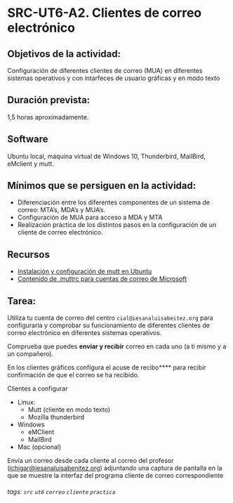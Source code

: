 # SRC-UT6-A2. Clientes de correo electrónico

## Objetivos de la actividad: 

Configuración de diferentes clientes de correo (MUA) en diferentes sistemas operativos y con intarfeces de usuario gráficas y en modo texto 

## Duración prevista: 

1,5 horas aproximadamente. 

## Software 

Ubuntu local, máquina virtual de Windows 10, Thunderbird, MailBird, eMclient y mutt. 

## Mínimos que se persiguen en la actividad: 

* Diferenciación entre los diferentes componentes de un sistema de correo: MTA’s, MDA’s y MUA’s.
* Configuración de MUA para acceso a MDA y MTA
* Realización práctica de los distintos pasos en la configuración de un cliente de correo electrónico. 

## Recursos
* [Instalación y configuración de mutt en Ubuntu](https://wiki.ubuntu.com/Mutt)
* [Contenido de .muttrc para cuentas de correo de Microsoft](https://gist.github.com/yangxuan8282/a18d757429c2e3a89699325045c742b3)



## Tarea:

Utiliza tu cuenta de correo del centro `cial@iesanaluisabeitez.org` para configurarla y comprobar su funcionamiento de diferentes clientes de correo electrónico en diferentes sistemas operativos. 

Comprueba que puedes **enviar y recibir** correo en cada uno (a ti mismo y a un compañero). 

En los clientes gráficos configura el acuse de recibo**** para recibir confirmación de que el correo se ha recibido.

Clientes a configurar

* Linux:
    * Mutt (cliente en modo texto)
    * Mozilla thunderbird
* Windows
    * eMClient
    * MailBird
* Mac (opcional)

Envía un correo desde cada cliente al correo del profesor (ichigar@iesanaluisabenitez.org)  adjuntando una captura de pantalla en la que se muestre la interfaz del programa cliente de correo correspondiente

###### tags: `src` `ut6` `correo` `cliente` `practica`